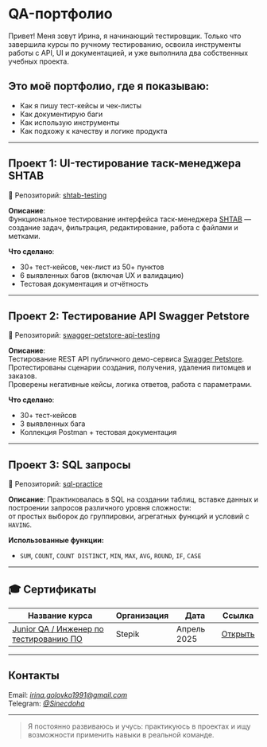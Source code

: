 # QA-портфолио

Привет! Меня зовут Ирина, я начинающий тестировщик. Только что завершила курсы по ручному тестированию, освоила инструменты работы с API, UI и документацией, и уже выполнила два собственных учебных проекта.

## Это моё портфолио, где я показываю:
- Как я пишу тест-кейсы и чек-листы
- Как документирую баги
- Как использую инструменты
- Как подхожу к качеству и логике продукта

---

## Проект 1: UI-тестирование таск-менеджера SHTAB

📁 Репозиторий: [shtab-testing](https://github.com/Irina-Arma/shtab-testing)

**Описание**:  
Функциональное тестирование интерфейса таск-менеджера [SHTAB](https://shtab.app/) — создание задач, фильтрация, редактирование, работа с файлами и метками.

**Что сделано**:
- 30+ тест-кейсов, чек-лист из 50+ пунктов
- 6 выявленных багов (включая UX и валидацию)
- Тестовая документация и отчётность

---

## Проект 2: Тестирование API Swagger Petstore

📁 Репозиторий: [swagger-petstore-api-testing](https://github.com/Irina-Arma/swagger-petstore-api-testing)

**Описание**:  
Тестирование REST API публичного демо-сервиса [Swagger Petstore](https://petstore.swagger.io/).  
Протестированы сценарии создания, получения, удаления питомцев и заказов.  
Проверены негативные кейсы, логика ответов, работа с параметрами.

**Что сделано**:
- 30+ тест-кейсов
- 3 выявленных бага
- Коллекция Postman + тестовая документация

---

## Проект 3: SQL запросы

📁 Репозиторий: [sql-practice](https://github.com/Irina-Arma/sql-practice)

**Описание**:
Практиковалась в SQL на создании таблиц, вставке данных и построении запросов различного уровня сложности:  
от простых выборок до группировки, агрегатных функций и условий с `HAVING`.

**Использованные функции:**
- `SUM`, `COUNT`, `COUNT DISTINCT`, `MIN`, `MAX`, `AVG`, `ROUND`, `IF`, `CASE`

---

## 🎓 Сертификаты

| Название курса | Организация | Дата | Ссылка |
|-----------------------------|----------------|--------|-----------|
| [Junior QA / Инженер по тестированию ПО](https://stepik.org/course/115268/syllabus) | Stepik | Апрель 2025 | [Открыть](https://stepik.org/cert/2828345) |

---

## Контакты

Email: *irina.golovko1991@gmail.com*  
Telegram: *[@Sinecdoha](https://t.me/Sinecdoha)*

---

> Я постоянно развиваюсь и учусь: практикуюсь в проектах и ищу возможности применить навыки в реальной команде.

